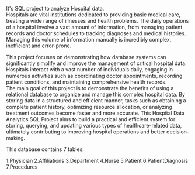 It's SQL project to analyze Hospital data.                                                                                                                                                                
Hospitals are vital institutions dedicated to providing basic medical care, treating a wide range of illnesses and health problems. The daily operations of a hospital involve a vast amount of information, from managing patient records and doctor schedules to tracking diagnoses and medical histories. Managing this volume of information manually is incredibly complex, inefficient and error-prone.    

This project focuses on demonstrating how database systems can significantly simplify and improve the management of critical hospital data. Hospitals interact with a vast number of individuals daily, engaging in numerous activities such as coordinating doctor appointments, recording patient conditions, and maintaining comprehensive health records.                                                     
The main goal of this project is to demonstrate the benefits of using a relational database to organize and manage this complex hospital data. By storing data in a structured and efficient manner, tasks such as obtaining a complete patient history, optimizing resource allocation, or analyzing treatment outcomes become faster and more accurate. This Hospital Data Analytics SQL Project aims to build a practical and efficient system for storing, querying, and updating various types of healthcare-related data, ultimately contributing to improving hospital operations and better decision-making. 

This database contains 7 tables:

1.Physician
2.Affiliations
3.Department
4.Nurse
5.Patient
6.PatientDiagnosis
7.Procedures
